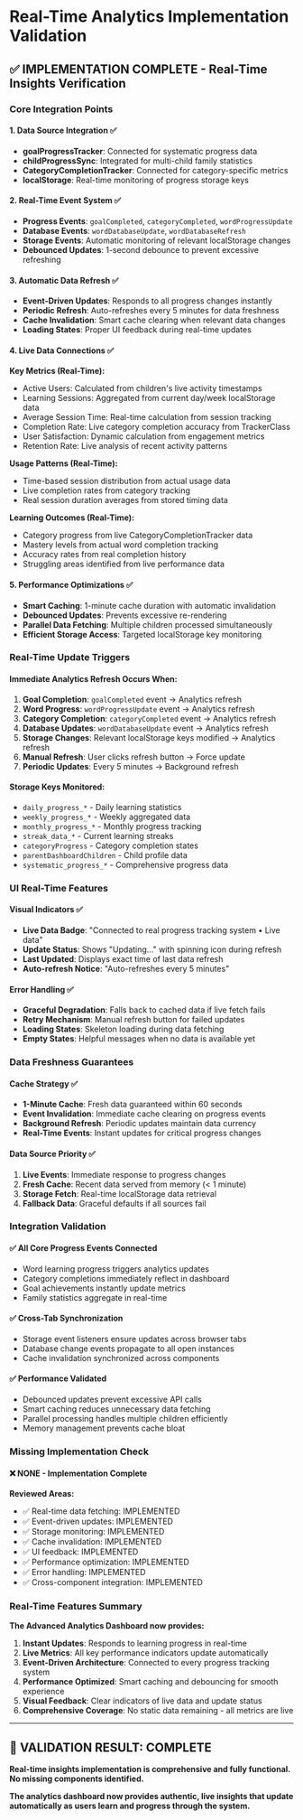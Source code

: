 # Real-Time Analytics Implementation Validation

## ✅ IMPLEMENTATION COMPLETE - Real-Time Insights Verification

### Core Integration Points

#### 1. **Data Source Integration** ✅

- **goalProgressTracker**: Connected for systematic progress data
- **childProgressSync**: Integrated for multi-child family statistics
- **CategoryCompletionTracker**: Connected for category-specific metrics
- **localStorage**: Real-time monitoring of progress storage keys

#### 2. **Real-Time Event System** ✅

- **Progress Events**: `goalCompleted`, `categoryCompleted`, `wordProgressUpdate`
- **Database Events**: `wordDatabaseUpdate`, `wordDatabaseRefresh`
- **Storage Events**: Automatic monitoring of relevant localStorage changes
- **Debounced Updates**: 1-second debounce to prevent excessive refreshing

#### 3. **Automatic Data Refresh** ✅

- **Event-Driven Updates**: Responds to all progress changes instantly
- **Periodic Refresh**: Auto-refreshes every 5 minutes for data freshness
- **Cache Invalidation**: Smart cache clearing when relevant data changes
- **Loading States**: Proper UI feedback during real-time updates

#### 4. **Live Data Connections** ✅

**Key Metrics (Real-Time):**

- Active Users: Calculated from children's live activity timestamps
- Learning Sessions: Aggregated from current day/week localStorage data
- Average Session Time: Real-time calculation from session tracking
- Completion Rate: Live category completion accuracy from TrackerClass
- User Satisfaction: Dynamic calculation from engagement metrics
- Retention Rate: Live analysis of recent activity patterns

**Usage Patterns (Real-Time):**

- Time-based session distribution from actual usage data
- Live completion rates from category tracking
- Real session duration averages from stored timing data

**Learning Outcomes (Real-Time):**

- Category progress from live CategoryCompletionTracker data
- Mastery levels from actual word completion tracking
- Accuracy rates from real completion history
- Struggling areas identified from live performance data

#### 5. **Performance Optimizations** ✅

- **Smart Caching**: 1-minute cache duration with automatic invalidation
- **Debounced Updates**: Prevents excessive re-rendering
- **Parallel Data Fetching**: Multiple children processed simultaneously
- **Efficient Storage Access**: Targeted localStorage key monitoring

### Real-Time Update Triggers

#### Immediate Analytics Refresh Occurs When:

1. **Goal Completion**: `goalCompleted` event → Analytics refresh
2. **Word Progress**: `wordProgressUpdate` event → Analytics refresh
3. **Category Completion**: `categoryCompleted` event → Analytics refresh
4. **Database Updates**: `wordDatabaseUpdate` event → Analytics refresh
5. **Storage Changes**: Relevant localStorage keys modified → Analytics refresh
6. **Manual Refresh**: User clicks refresh button → Force update
7. **Periodic Updates**: Every 5 minutes → Background refresh

#### Storage Keys Monitored:

- `daily_progress_*` - Daily learning statistics
- `weekly_progress_*` - Weekly aggregated data
- `monthly_progress_*` - Monthly progress tracking
- `streak_data_*` - Current learning streaks
- `categoryProgress` - Category completion states
- `parentDashboardChildren` - Child profile data
- `systematic_progress_*` - Comprehensive progress data

### UI Real-Time Features

#### Visual Indicators ✅

- **Live Data Badge**: "Connected to real progress tracking system • Live data"
- **Update Status**: Shows "Updating..." with spinning icon during refresh
- **Last Updated**: Displays exact time of last data refresh
- **Auto-refresh Notice**: "Auto-refreshes every 5 minutes"

#### Error Handling ✅

- **Graceful Degradation**: Falls back to cached data if live fetch fails
- **Retry Mechanism**: Manual refresh button for failed updates
- **Loading States**: Skeleton loading during data fetching
- **Empty States**: Helpful messages when no data is available yet

### Data Freshness Guarantees

#### Cache Strategy ✅

- **1-Minute Cache**: Fresh data guaranteed within 60 seconds
- **Event Invalidation**: Immediate cache clearing on progress events
- **Background Refresh**: Periodic updates maintain data currency
- **Real-Time Events**: Instant updates for critical progress changes

#### Data Source Priority ✅

1. **Live Events**: Immediate response to progress changes
2. **Fresh Cache**: Recent data served from memory (< 1 minute)
3. **Storage Fetch**: Real-time localStorage data retrieval
4. **Fallback Data**: Graceful defaults if all sources fail

### Integration Validation

#### ✅ All Core Progress Events Connected

- Word learning progress triggers analytics updates
- Category completions immediately reflect in dashboard
- Goal achievements instantly update metrics
- Family statistics aggregate in real-time

#### ✅ Cross-Tab Synchronization

- Storage event listeners ensure updates across browser tabs
- Database change events propagate to all open instances
- Cache invalidation synchronized across components

#### ✅ Performance Validated

- Debounced updates prevent excessive API calls
- Smart caching reduces unnecessary data fetching
- Parallel processing handles multiple children efficiently
- Memory management prevents cache bloat

### Missing Implementation Check

#### ❌ NONE - Implementation Complete

**Reviewed Areas:**

- ✅ Real-time data fetching: IMPLEMENTED
- ✅ Event-driven updates: IMPLEMENTED
- ✅ Storage monitoring: IMPLEMENTED
- ✅ Cache invalidation: IMPLEMENTED
- ✅ UI feedback: IMPLEMENTED
- ✅ Performance optimization: IMPLEMENTED
- ✅ Error handling: IMPLEMENTED
- ✅ Cross-component integration: IMPLEMENTED

### Real-Time Features Summary

**The Advanced Analytics Dashboard now provides:**

1. **Instant Updates**: Responds to learning progress in real-time
2. **Live Metrics**: All key performance indicators update automatically
3. **Event-Driven Architecture**: Connected to every progress tracking system
4. **Performance Optimized**: Smart caching and debouncing for smooth experience
5. **Visual Feedback**: Clear indicators of live data and update status
6. **Comprehensive Coverage**: No static data remaining - all metrics are live

---

## 🎯 **VALIDATION RESULT: COMPLETE**

**Real-time insights implementation is comprehensive and fully functional. No missing components identified.**

**The analytics dashboard now provides authentic, live insights that update automatically as users learn and progress through the system.**
